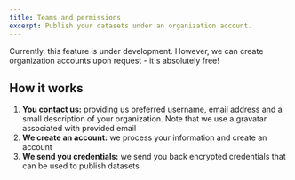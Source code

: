 ```yaml
---
title: Teams and permissions
excerpt: Publish your datasets under an organization account.
---
```


Currently, this feature is under development. However, we can create organization accounts upon request - it's absolutely free!

## How it works

1. **You [contact us](mailto:support@datahub.io?subject=Teams%20and%20permissions):** providing us preferred username, email address and a small description of your organization. Note that we use a gravatar associated with provided email
2. **We create an account:** we process your information and create an account
3. **We send you credentials:** we send you back encrypted credentials that can be used to publish datasets
